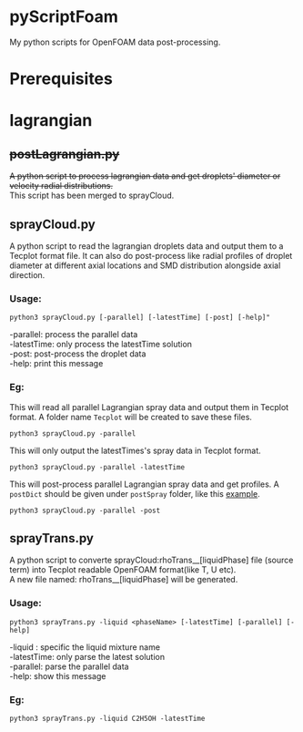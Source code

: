 pyScriptFoam
=============
My python scripts for OpenFOAM data post-processing.  

# Prerequisites

# lagrangian  
## ~~postLagrangian.py~~
~~A python script to process lagrangian data and get droplets' diameter or velocity radial distributions.~~  
This script has been merged to sprayCloud.    
## sprayCloud.py
A python script to read the lagrangian droplets data and output them to a Tecplot format file. It can also do post-process like radial profiles of droplet diameter at different axial locations and SMD distribution alongside axial direction.  
### Usage:
```
python3 sprayCloud.py [-parallel] [-latestTime] [-post] [-help]"
```
  -parallel:    process the parallel data  
  -latestTime:  only process the latestTime solution  
  -post:        post-process the droplet data  
  -help:        print this message  
### Eg:
This will read all parallel Lagrangian spray data and output them in Tecplot format. A folder name `Tecplot` will be created to save these files.  
```
python3 sprayCloud.py -parallel
```
This will only output the latestTimes's spray data in Tecplot format.  
```
python3 sprayCloud.py -parallel -latestTime
```
This will post-process parallel Lagrangian spray data and get profiles. A `postDict` should be given under `postSpray` folder, like this [example](https://github.com/TimoLin/pyScriptFoam/blob/master/lagrangian/postSpray/postDict).  
```
python3 sprayCloud.py -parallel -post
```

## sprayTrans.py
A python script to converte sprayCloud:rhoTrans__[liquidPhase] file (source term) into Tecplot readable OpenFOAM format(like T, U etc).  
A new file named: rhoTrans__[liquidPhase] will be generated.  
### Usage:  
```
python3 sprayTrans.py -liquid <phaseName> [-latestTime] [-parallel] [-help]
```
  -liquid <phaseName>: specific the liquid mixture name  
  -latestTime: only parse the latest solution  
  -parallel:   parse the parallel data  
  -help:       show this message  

### Eg:  
```
python3 sprayTrans.py -liquid C2H5OH -latestTime
```
